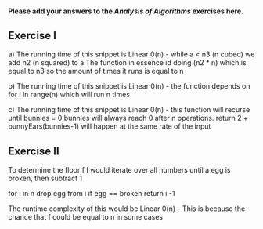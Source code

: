 #### Please add your answers to the ***Analysis of  Algorithms*** exercises here.

## Exercise I

a) The running time of this snippet is Linear 0(n) - while a < n3 (n cubed) we add n2 (n squared) to a
The function in essence id doing (n2 * n) which is equal to n3 so the amount of times it runs is equal
to n

b) The running time of this snippet is Linear 0(n) - the function depends on for i in range(n) which will
run n times


c) The running time of this snippet is Linear 0(n) - this function will recurse until bunnies = 0
bunnies will always reach 0 after n operations. return 2 + bunnyEars(bunnies-1) will happen at the same
rate of the input

## Exercise II

To determine the floor f I would iterate over all numbers until a egg is broken, then subtract 1

for i in n
drop egg from i
if egg == broken
    return i -1
    
The runtime complexity of this would be Linear 0(n) - This is because the chance that f could be equal 
to n in some cases
